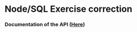 # Node/SQL Exercise correction
### Documentation of the API ([Here](https://documenter.getpostman.com/view/14782056/TzecBQSt))
